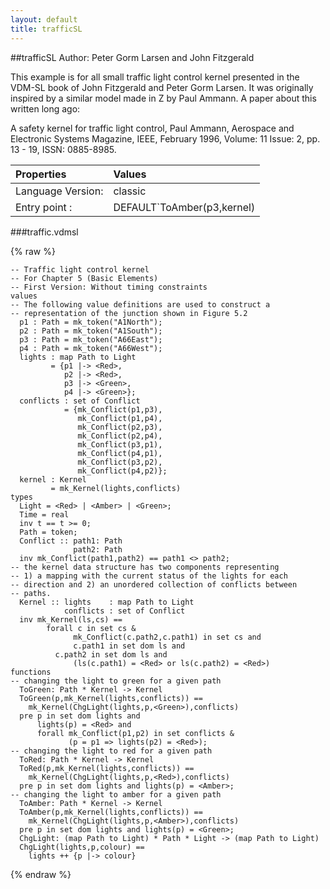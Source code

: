 ```yaml
---
layout: default
title: trafficSL
---
```


##trafficSL
Author: Peter Gorm Larsen and John Fitzgerald


This example is for all small traffic light control kernel presented in the VDM-SL book
of John Fitzgerald and Peter Gorm Larsen. It was originally inspired by a similar model
made in Z by Paul Ammann. A paper about this written long ago:
 
A safety kernel for traffic light control, Paul Ammann, Aerospace and Electronic 
Systems Magazine, IEEE, February 1996, Volume: 11 Issue: 2, pp. 13 - 19, 
ISSN: 0885-8985. 


| Properties | Values          |
| :------------ | :---------- |
|Language Version:| classic|
|Entry point     :| DEFAULT`ToAmber(p3,kernel)|


###traffic.vdmsl

{% raw %}
~~~
-- Traffic light control kernel-- For Chapter 5 (Basic Elements)-- First Version: Without timing constraints
values
-- The following value definitions are used to construct a-- representation of the junction shown in Figure 5.2
  p1 : Path = mk_token("A1North");
  p2 : Path = mk_token("A1South");
  p3 : Path = mk_token("A66East");
  p4 : Path = mk_token("A66West");
  lights : map Path to Light         = {p1 |-> <Red>,            p2 |-> <Red>,            p3 |-> <Green>,            p4 |-> <Green>};
  conflicts : set of Conflict            = {mk_Conflict(p1,p3),               mk_Conflict(p1,p4),               mk_Conflict(p2,p3),               mk_Conflict(p2,p4),               mk_Conflict(p3,p1),               mk_Conflict(p4,p1),               mk_Conflict(p3,p2),               mk_Conflict(p4,p2)};
  kernel : Kernel          = mk_Kernel(lights,conflicts)
types
  Light = <Red> | <Amber> | <Green>;
  Time = real  inv t == t >= 0;
  Path = token;
  Conflict :: path1: Path              path2: Path  inv mk_Conflict(path1,path2) == path1 <> path2;
-- the kernel data structure has two components representing -- 1) a mapping with the current status of the lights for each -- direction and 2) an unordered collection of conflicts between -- paths.
  Kernel :: lights    : map Path to Light            conflicts : set of Conflict  inv mk_Kernel(ls,cs) ==        forall c in set cs &               mk_Conflict(c.path2,c.path1) in set cs and              c.path1 in set dom ls and 	      c.path2 in set dom ls and               (ls(c.path1) = <Red> or ls(c.path2) = <Red>)
functions
-- changing the light to green for a given path
  ToGreen: Path * Kernel -> Kernel  ToGreen(p,mk_Kernel(lights,conflicts)) ==    mk_Kernel(ChgLight(lights,p,<Green>),conflicts)  pre p in set dom lights and      lights(p) = <Red> and      forall mk_Conflict(p1,p2) in set conflicts &             (p = p1 => lights(p2) = <Red>);
-- changing the light to red for a given path
  ToRed: Path * Kernel -> Kernel  ToRed(p,mk_Kernel(lights,conflicts)) ==    mk_Kernel(ChgLight(lights,p,<Red>),conflicts)  pre p in set dom lights and lights(p) = <Amber>;
-- changing the light to amber for a given path
  ToAmber: Path * Kernel -> Kernel  ToAmber(p,mk_Kernel(lights,conflicts)) ==    mk_Kernel(ChgLight(lights,p,<Amber>),conflicts)  pre p in set dom lights and lights(p) = <Green>;
  ChgLight: (map Path to Light) * Path * Light -> (map Path to Light)  ChgLight(lights,p,colour) ==    lights ++ {p |-> colour}
~~~
{% endraw %}

